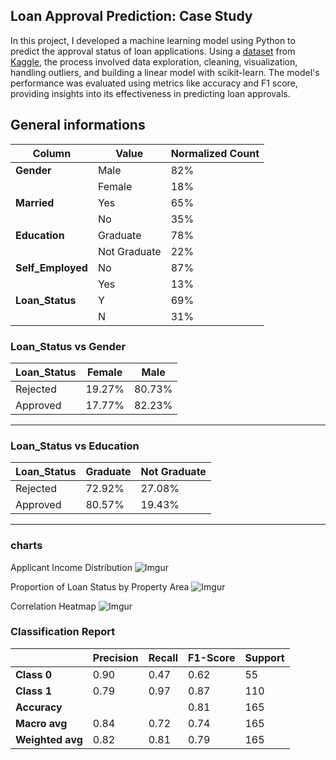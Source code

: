 ## Loan Approval Prediction: Case Study

In this project, I developed a machine learning model using Python to predict the approval status of loan applications. Using a [dataset](https://statso.io/loan-approval-prediction-case-study/) from [Kaggle](https://www.kaggle.com/), the process involved data exploration, cleaning, visualization, handling outliers, and building a linear model with scikit-learn. The model's performance was evaluated using metrics like accuracy and F1 score, providing insights into its effectiveness in predicting loan approvals.

## General informations

| Column        | Value         | Normalized Count |
|---------------|---------------|------------------|
| **Gender**    | Male          | 82%              |
|               | Female        | 18%              |
| **Married**   | Yes           | 65%              |
|               | No            | 35%              |
| **Education** | Graduate      | 78%              |
|               | Not Graduate  | 22%              |
| **Self_Employed** | No       | 87%              |
|               | Yes           | 13%              |
| **Loan_Status** | Y         | 69%              |
|               | N             | 31%              |



### Loan_Status vs Gender

| Loan_Status | Female | Male  |
|-------------|--------|-------|
| Rejected    | 19.27% | 80.73%|
| Approved    | 17.77% | 82.23%|

---

### Loan_Status vs Education

| Loan_Status | Graduate | Not Graduate |
|-------------|----------|--------------|
| Rejected    | 72.92%   | 27.08%       |
| Approved    | 80.57%   | 19.43%       |

---

### charts

Applicant Income Distribution
![Imgur](https://i.imgur.com/QuKifYq.png?1)


Proportion of Loan Status by Property Area
![Imgur](https://i.imgur.com/7QemEDd.png?1)

Correlation Heatmap
![Imgur](https://i.imgur.com/hMshXSr.png?1)


### Classification Report

|              | Precision | Recall | F1-Score | Support |
|--------------|-----------|--------|----------|---------|
| **Class 0**  | 0.90      | 0.47   | 0.62     | 55      |
| **Class 1**  | 0.79      | 0.97   | 0.87     | 110     |
| **Accuracy** |           |        | 0.81     | 165     |
| **Macro avg**| 0.84      | 0.72   | 0.74     | 165     |
| **Weighted avg** | 0.82   | 0.81   | 0.79     | 165     |

